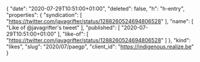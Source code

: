 {
  "date": "2020-07-29T10:51:00+01:00",
  "deleted": false,
  "h": "h-entry",
  "properties": {
    "syndication": [
      "https://twitter.com/javagrifter/status/1288260524694806528"
    ],
    "name": [
      "Like of @javagrifter's tweet"
    ],
    "published": [
      "2020-07-29T10:51:00+01:00"
    ],
    "like-of": [
      "https://twitter.com/javagrifter/status/1288260524694806528"
    ]
  },
  "kind": "likes",
  "slug": "2020/07/paegp",
  "client_id": "https://indigenous.realize.be"
}

